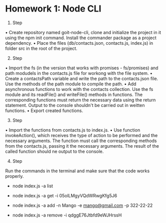 # Homework 1: Node CLI

1. Step

• Create repository named goit-node-cli, clone and initialize the project in it using the npm init command. Install the commander package as a project dependency.
• Place the files (db/contacts.json, contacts.js, index.js) in folder src in the root of the project.

2. Step

• Import the fs (in the version that works with promises - fs/promises) and path modudels in the contacts.js file for workong with the file system.
• Create a contactsPath variable and write the path to the contacts.json file. Use the methods of the path module to compile the path.
• Add asynchronous functions to work with the contacts collection. Use the fs module and its readFile() and writeFile() methods in functions. The corresponding functions must return the necessary data using the return statement. Output to the console shouldn't be carried out in weitten functions.
• Export created functions.

3. Step

• Import the functions from contacts.js to index.js.
• Use function invokeAction(), which receives the type of action to be performed and the necessary arguments. The function must call the corresponding methods from the contacts.js, passing it the necessary arguments. The result of the called function should ne output to the console.

4. Step

Run the commands in the terminal and make sure that the code works properly.

- node index.js -a list

- node index.js -a get -i 05olLMgyVQdWRwgKfg5J6

- node index.js -a add -n Mango -e mango@gmail.com -p 322-22-22

- node index.js -a remove -i qdggE76Jtbfd9eWJHrssH
